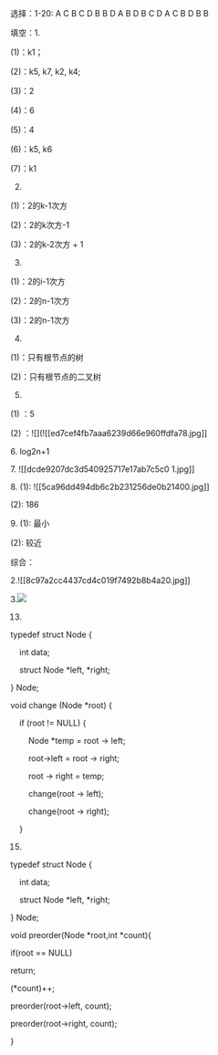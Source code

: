 选择：1-20: A C B C D B B D A B D B C D A C B D B B

填空：1.

(1)：k1；

(2)：k5, k7, k2, k4;

(3)：2

(4)：6

(5)：4

(6)：k5, k6

(7)：k1

2.    

(1)：2的k-1次方

(2)：2的k次方-1

(3)：2的k-2次方 + 1

3.

(1)：2的i-1次方

(2)：2的n-1次方

(3)：2的n-1次方

4.

(1)：只有根节点的树

(2)：只有根节点的二叉树

5.

(1) ：5

(2) ：![](![[ed7cef4fb7aaa6239d66e960ffdfa78.jpg]]

6. log2n+1

7. ![[dcde9207dc3d540925717e17ab7c5c0 1.jpg]]

8. (1): ![[5ca96dd494db6c2b231256de0b21400.jpg]]

(2): 186

9. (1): 最小

(2): 较近

综合：

2.![[8c97a2cc4437cd4c019f7492b8b4a20.jpg]]

3.![](file:///C:\Users\SORCER~1\AppData\Local\Temp\ksohtml13516\wps5.png)

13.

typedef struct Node {

    int data;

    struct Node *left, *right;

} Node;

void change (Node *root) {

    if (root != NULL) {

        Node *temp = root -> left;

        root->left = root -> right;

        root -> right = temp;

        change(root -> left);

        change(root -> right);

    }

15.

typedef struct Node {

    int data;

    struct Node *left, *right;

} Node;

void preorder(Node *root,int *count){

if(root == NULL)

return;

(*count)++;

preorder(root->left, count);

preorder(root->right, count);

}
